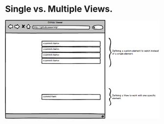 Single vs. Multiple Views.
==========================

<img src="images/test.png">

<style scoped>
  @host {
    background: hsl(0, 58%, 42%);
    color: #FFF;
  }
</style>

